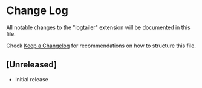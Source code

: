 # Change Log

All notable changes to the "logtailer" extension will be documented in this file.

Check [Keep a Changelog](http://keepachangelog.com/) for recommendations on how to structure this file.

## [Unreleased]

- Initial release